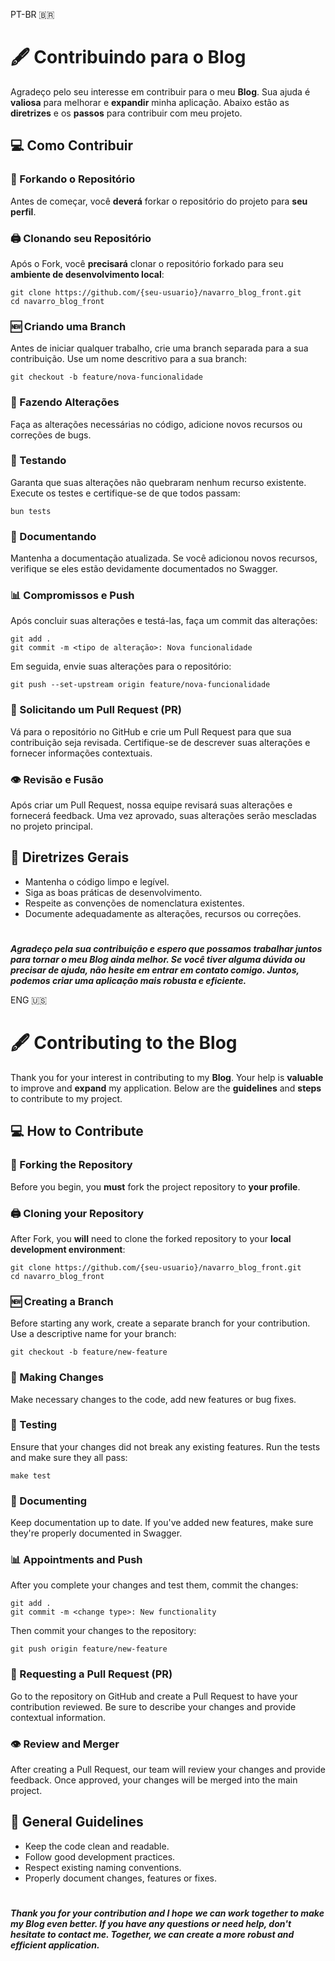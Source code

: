 PT-BR 🇧🇷
# 🖋️ Contribuindo para o Blog

Agradeço pelo seu interesse em contribuir para o meu **Blog**. Sua ajuda é **valiosa** para melhorar e **expandir** minha aplicação. Abaixo estão as **diretrizes** e os **passos** para contribuir com meu projeto.

## 💻 Como Contribuir

### 🌳 Forkando o Repositório

Antes de começar, você **deverá** forkar o repositório do projeto para **seu perfil**.

### 🖨 Clonando seu Repositório

Após o Fork, você **precisará** clonar o repositório forkado para seu **ambiente de desenvolvimento local**:

```
git clone https://github.com/{seu-usuario}/navarro_blog_front.git
cd navarro_blog_front
```

### 🆕 Criando uma Branch

Antes de iniciar qualquer trabalho, crie uma branch separada para a sua contribuição. Use um nome descritivo para a sua branch:

```
git checkout -b feature/nova-funcionalidade
```

### 🔨 Fazendo Alterações

Faça as alterações necessárias no código, adicione novos recursos ou correções de bugs.

### 🧪 Testando

Garanta que suas alterações não quebraram nenhum recurso existente. Execute os testes e certifique-se de que todos passam:

```
bun tests
```

### 📝 Documentando

Mantenha a documentação atualizada. Se você adicionou novos recursos, verifique se eles estão devidamente documentados no Swagger.

### 📊 Compromissos e Push

Após concluir suas alterações e testá-las, faça um commit das alterações:

```
git add .
git commit -m <tipo de alteração>: Nova funcionalidade
```

Em seguida, envie suas alterações para o repositório:

```
git push --set-upstream origin feature/nova-funcionalidade
```

### 📨 Solicitando um Pull Request (PR)

Vá para o repositório no GitHub e crie um Pull Request para que sua contribuição seja revisada. Certifique-se de descrever suas alterações e fornecer informações contextuais.

### 👁 Revisão e Fusão

Após criar um Pull Request, nossa equipe revisará suas alterações e fornecerá feedback. Uma vez aprovado, suas alterações serão mescladas no projeto principal.

## 💼 Diretrizes Gerais

- Mantenha o código limpo e legível.
- Siga as boas práticas de desenvolvimento.
- Respeite as convenções de nomenclatura existentes.
- Documente adequadamente as alterações, recursos ou correções.

#

**_Agradeço pela sua contribuição e espero que possamos trabalhar juntos para tornar o meu Blog ainda melhor. Se você tiver alguma dúvida ou precisar de ajuda, não hesite em entrar em contato comigo. Juntos, podemos criar uma aplicação mais robusta e eficiente._**

ENG 🇺🇸
# 🖋️ Contributing to the Blog

Thank you for your interest in contributing to my **Blog**. Your help is **valuable** to improve and **expand** my application. Below are the **guidelines** and **steps** to contribute to my project.

## 💻 How to Contribute

### 🌳 Forking the Repository

Before you begin, you **must** fork the project repository to **your profile**.

### 🖨 Cloning your Repository

After Fork, you **will** need to clone the forked repository to your **local development environment**:

```
git clone https://github.com/{seu-usuario}/navarro_blog_front.git
cd navarro_blog_front
```

### 🆕 Creating a Branch

Before starting any work, create a separate branch for your contribution. Use a descriptive name for your branch:

```
git checkout -b feature/new-feature
```

### 🔨 Making Changes

Make necessary changes to the code, add new features or bug fixes.

### 🧪 Testing

Ensure that your changes did not break any existing features. Run the tests and make sure they all pass:

```
make test
```

### 📝 Documenting

Keep documentation up to date. If you've added new features, make sure they're properly documented in Swagger.

### 📊 Appointments and Push

After you complete your changes and test them, commit the changes:

```
git add .
git commit -m <change type>: New functionality
```

Then commit your changes to the repository:

```
git push origin feature/new-feature
```

### 📨 Requesting a Pull Request (PR)

Go to the repository on GitHub and create a Pull Request to have your contribution reviewed. Be sure to describe your changes and provide contextual information.

### 👁 Review and Merger

After creating a Pull Request, our team will review your changes and provide feedback. Once approved, your changes will be merged into the main project.

## 💼 General Guidelines

- Keep the code clean and readable.
- Follow good development practices.
- Respect existing naming conventions.
- Properly document changes, features or fixes.

#

**_Thank you for your contribution and I hope we can work together to make my Blog even better. If you have any questions or need help, don't hesitate to contact me. Together, we can create a more robust and efficient application._**
